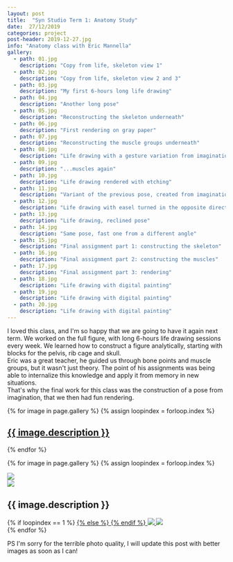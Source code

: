 ```yaml
---
layout: post
title:  "Syn Studio Term 1: Anatomy Study"
date:  27/12/2019
categories: project
post-header: 2019-12-27.jpg
info: "Anatomy class with Eric Mannella"
gallery:
  - path: 01.jpg
    description: "Copy from life, skeleton view 1"
  - path: 02.jpg
    description: "Copy from life, skeleton view 2 and 3"
  - path: 03.jpg
    description: "My first 6-hours long life drawing"
  - path: 04.jpg
    description: "Another long pose"
  - path: 05.jpg
    description: "Reconstructing the skeleton underneath"
  - path: 06.jpg
    description: "First rendering on gray paper"
  - path: 07.jpg
    description: "Reconstructing the muscle groups underneath"
  - path: 08.jpg
    description: "Life drawing with a gesture variation from imagination"
  - path: 09.jpg
    description: "...muscles again"
  - path: 10.jpg
    description: "Life drawing rendered with etching"
  - path: 11.jpg
    description: "Variant of the previous pose, created from imagination"
  - path: 12.jpg
    description: "Life drawing with easel turned in the opposite direction of the model"
  - path: 13.jpg
    description: "Life drawing, reclined pose"
  - path: 14.jpg
    description: "Same pose, fast one from a different angle"
  - path: 15.jpg
    description: "Final assignment part 1: constructing the skeleton"
  - path: 16.jpg
    description: "Final assignment part 2: constructing the muscles"
  - path: 17.jpg
    description: "Final assignment part 3: rendering"
  - path: 18.jpg
    description: "Life drawing with digital painting"
  - path: 19.jpg
    description: "Life drawing with digital painting"
  - path: 20.jpg
    description: "Life drawing with digital painting"
---
```


I loved this class, and I'm so happy that we are going to have it again next term. We worked on the full figure, with long 6-hours life drawing sessions every week. We learned how to construct a figure analytically, starting with blocks for the pelvis, rib cage and skull.
<br>
Eric was a great teacher, he guided us through bone points and muscle groups, but it wasn't just theory. The point of his assignments was being able to internalize this knowledge and apply it from memory in new situations.
<br>
That's why the final work for this class was the construction of a pose from imagination, that we then had fun rendering.

<div class="thumb-grid">
  {% for image in page.gallery %}
  {% assign loopindex = forloop.index %}
        <a href="#id{{ loopindex }}" class= "thumb-link">
          <div class="thumb" style="background-image: url('{{ site.baseurl }}/img/posts/2019-12-27/{{ image.path }}');">
            <div class="caption">
              <h2> {{ image.description }} </h2>
            </div>
          </div>
        </a>
  {% endfor %}
</div>

{% for image in page.gallery %}
{% assign loopindex = forloop.index %}
  <div id="id{{ loopindex }}" class="popup" >
    <a href="#" >
      <img src="{{ site.baseurl }}/img/closebtn.png" class="closebtn" />
    </a>
    <div class="gallery" >
      <img src="{{ site.baseurl }}/img/posts/2019-12-27/{{ image.path }}" class="image" />
    </div>
    <div class="image-info-post">
      <h2> {{ image.description }} </h2>
        {% if loopindex == 1 %}
          <a href="#" >
        {% else %}
          <a href="#id{{ loopindex | minus: 1 }}" >
        {% endif %}
        <img src="{{ site.baseurl }}/img/backbtn.png" class="backbtn" >
      </a>
      <a href="#id{{ loopindex | plus: 1 }}" >
        <img src="{{ site.baseurl }}/img/nextbtn.png" class="nextbtn" />
      </a>
    </div>
  </div>
{% endfor %}

PS I'm sorry for the terrible photo quality, I will update this post with better images as soon as I can!
